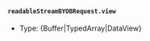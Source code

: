 #### `readableStreamBYOBRequest.view`

<!-- YAML
added: v16.5.0
-->

* Type: {Buffer|TypedArray|DataView}
